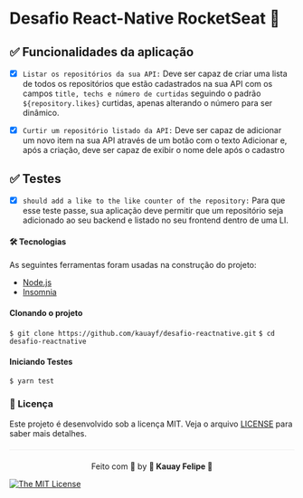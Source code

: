 # Desafio React-Native RocketSeat 🚀 


##  ✅ Funcionalidades da aplicação

- [x] ```Listar os repositórios da sua API:``` Deve ser capaz de criar uma lista de todos os repositórios que estão cadastrados na sua API com os campos ```title, techs e número de curtidas``` seguindo o padrão ```${repository.likes}``` curtidas, apenas alterando o número para ser dinâmico.

- [x] ```Curtir um repositório listado da API:``` Deve ser capaz de adicionar um novo item na sua API através de um botão com o texto Adicionar e, após a criação, deve ser capaz de exibir o nome dele após o cadastro

##  ✅ Testes

- [x] ```should add a like to the like counter of the repository:``` Para que esse teste passe, sua aplicação deve permitir que um repositório seja adicionado ao seu backend e listado no seu frontend dentro de uma LI.


#### 🛠 Tecnologias

As seguintes ferramentas foram usadas na construção do projeto:

- [Node.js](https://nodejs.org/en/)
- [Insomnia](https://insomnia.rest/products/insomnia)

#### Clonando o projeto
```$ git clone https://github.com/kauayf/desafio-reactnative.git```
```$ cd desafio-reactnative```

#### Iniciando Testes
```sh
$ yarn test
```


### :memo: Licença

Este projeto é desenvolvido sob a licença MIT. Veja o arquivo [LICENSE](LICENSE.md) para saber mais detalhes.

<p align="center" style="margin-top: 20px; border-top: 1px solid #eee; padding-top: 20px;">Feito com 💙 by <strong>  🌠 Kauay Felipe 🌠 </strong> </p>

 
[![The MIT License](https://img.shields.io/badge/license-MIT-green.svg?style=flat-square)](http://github.com/jvictorfarias/gobarber/LICENSE.md)

